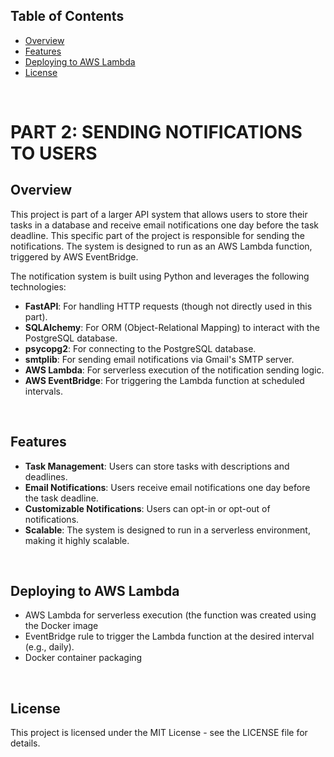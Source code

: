 <h2>Table of Contents</h2>
<ul>
  <li><a href="#overview">Overview</a></li>
  <li><a href="#features">Features</a></li>
  <li><a href="#deploying-to-aws-lambda">Deploying to AWS Lambda</a></li>
  <li><a href="#license">License</a></li>
</ul>

<br>
<h1>PART 2: SENDING NOTIFICATIONS TO USERS</h1>

<h2>Overview</h2>

<p>This project is part of a larger API system that allows users to store their tasks in a database and receive email notifications one day before the task deadline. This specific part of the project is responsible for sending the notifications. The system is designed to run as an AWS Lambda function, triggered by AWS EventBridge.</p>

<p>The notification system is built using Python and leverages the following technologies:</p>
<ul>
  <li><strong>FastAPI</strong>: For handling HTTP requests (though not directly used in this part).</li>
  <li><strong>SQLAlchemy</strong>: For ORM (Object-Relational Mapping) to interact with the PostgreSQL database.</li>
  <li><strong>psycopg2</strong>: For connecting to the PostgreSQL database.</li>
  <li><strong>smtplib</strong>: For sending email notifications via Gmail's SMTP server.</li>
  <li><strong>AWS Lambda</strong>: For serverless execution of the notification sending logic.</li>
  <li><strong>AWS EventBridge</strong>: For triggering the Lambda function at scheduled intervals.</li>
</ul>

<br>
<h2>Features</h2>
<ul>
  <li><strong>Task Management</strong>: Users can store tasks with descriptions and deadlines.</li>
  <li><strong>Email Notifications</strong>: Users receive email notifications one day before the task deadline.</li>
  <li><strong>Customizable Notifications</strong>: Users can opt-in or opt-out of notifications.</li>
  <li><strong>Scalable</strong>: The system is designed to run in a serverless environment, making it highly scalable.</li>
</ul>

<br>
<h2>Deploying to AWS Lambda</h2>
<ul>
  <li>AWS Lambda for serverless execution (the function was created using the Docker image</li>
  <li>EventBridge rule to trigger the Lambda function at the desired interval (e.g., daily).</li>
  <li>Docker container packaging</li>
</ul>

<br>
<h2>License</h2>
<p>This project is licensed under the MIT License - see the LICENSE file for details.</p>













